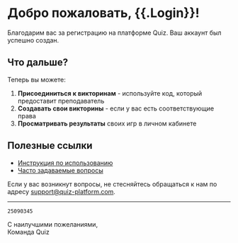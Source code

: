 # Добро пожаловать, {{.Login}}!

Благодарим вас за регистрацию на платформе Quiz. Ваш аккаунт был успешно создан.

## Что дальше?

Теперь вы можете:

1. **Присоединиться к викторинам** - используйте код, который предоставит преподаватель
2. **Создавать свои викторины** - если у вас есть соответствующие права
3. **Просматривать результаты** своих игр в личном кабинете

## Полезные ссылки

- [Инструкция по использованию](https://quiz-platform.com/guide)
- [Часто задаваемые вопросы](https://quiz-platform.com/faq)

Если у вас возникнут вопросы, не стесняйтесь обращаться к нам по адресу support@quiz-platform.com.

---


```
25090345
```

С наилучшими пожеланиями,  
Команда Quiz